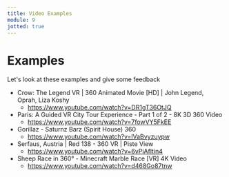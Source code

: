 ```yaml
---
title: Video Examples
module: 9
jotted: true
---
```


# Examples

Let's look at these examples and give some feedback

* Crow: The Legend VR | 360 Animated Movie [HD] | John Legend, Oprah, Liza Koshy
    * https://www.youtube.com/watch?v=DR1gT36OtJQ
* Paris: A Guided VR City Tour Experience - Part 1 of 2 - 8K 3D 360 Video
    * https://www.youtube.com/watch?v=7fowVY5FkEE
* Gorillaz - Saturnz Barz (Spirit House) 360
    * https://www.youtube.com/watch?v=lVaBvyzuypw
* Serfaus, Austria | Red 138 - 360 VR | Piste View
    * https://www.youtube.com/watch?v=6vPiAfltin4
* Sheep Race in 360° - Minecraft Marble Race [VR] 4K Video
    * https://www.youtube.com/watch?v=d468Go87tnw